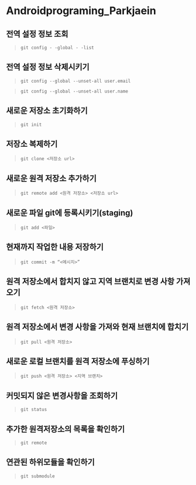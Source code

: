 # Androidprograming_Parkjaein

## 전역 설정 정보 조회
>`git config - -global - -list`

## 전역 설정 정보 삭제시키기
>`git config --global --unset-all user.email`

>`git config --global --unset-all user.name`

## 새로운 저장소 초기화하기
>`git init`

## 저장소 복제하기
>`git clone <저장소 url>`

## 새로운 원격 저장소 추가하기
>`git remote add <원격 저장소> <저장소 url>`

## 새로운 파일 git에 등록시키기(staging)
>`git add <파일>`

## 현재까지 작업한 내용 저장하기
>`git commit -m “<메시지>”`

## 원격 저장소에서 합치지 않고 지역 브랜치로 변경 사항 가져오기
>`git fetch <원격 저장소>`

## 원격 저장소에서 변경 사항을 가져와 현재 브랜치에 합치기
>`git pull <원격 저장소>`

## 새로운 로컬 브랜치를 원격 저장소에 푸싱하기
>`git push <원격 저장소> <지역 브랜치>`

## 커밋되지 않은 변경사항을 조회하기
>`git status`

## 추가한 원격저장소의 목록을 확인하기
>`git remote`

## 연관된 하위모듈을 확인하기
>`git submodule` 

